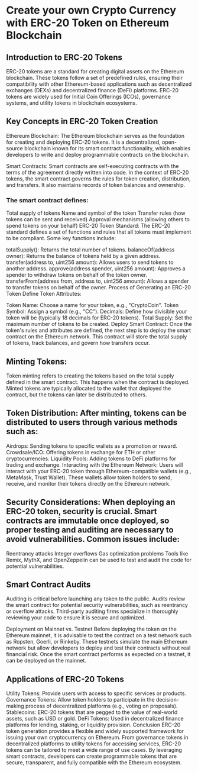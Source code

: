 # Create your own Crypto Currency with ERC-20 Token on Ethereum Blockchain

## Introduction to ERC-20 Tokens
ERC-20 tokens are a standard for creating digital assets on the Ethereum blockchain. These tokens follow a set of predefined rules, ensuring their compatibility with other Ethereum-based applications such as decentralized exchanges (DEXs) and decentralized finance (DeFi) platforms. ERC-20 tokens are widely used for Initial Coin Offerings (ICOs), governance systems, and utility tokens in blockchain ecosystems.

## Key Concepts in ERC-20 Token Creation
Ethereum Blockchain: The Ethereum blockchain serves as the foundation for creating and deploying ERC-20 tokens. It is a decentralized, open-source blockchain known for its smart contract functionality, which enables developers to write and deploy programmable contracts on the blockchain.

Smart Contracts: Smart contracts are self-executing contracts with the terms of the agreement directly written into code. In the context of ERC-20 tokens, the smart contract governs the rules for token creation, distribution, and transfers. It also maintains records of token balances and ownership.

### The smart contract defines:

Total supply of tokens
Name and symbol of the token
Transfer rules (how tokens can be sent and received)
Approval mechanisms (allowing others to spend tokens on your behalf)
ERC-20 Token Standard: The ERC-20 standard defines a set of functions and rules that all tokens must implement to be compliant. Some key functions include:

totalSupply(): Returns the total number of tokens.
balanceOf(address owner): Returns the balance of tokens held by a given address.
transfer(address to, uint256 amount): Allows users to send tokens to another address.
approve(address spender, uint256 amount): Approves a spender to withdraw tokens on behalf of the token owner.
transferFrom(address from, address to, uint256 amount): Allows a spender to transfer tokens on behalf of the owner.
Process of Generating an ERC-20 Token
Define Token Attributes:

Token Name: Choose a name for your token, e.g., "CryptoCoin".
Token Symbol: Assign a symbol (e.g., "CC").
Decimals: Define how divisible your token will be (typically 18 decimals for ERC-20 tokens).
Total Supply: Set the maximum number of tokens to be created.
Deploy Smart Contract: Once the token's rules and attributes are defined, the next step is to deploy the smart contract on the Ethereum network. This contract will store the total supply of tokens, track balances, and govern how transfers occur.

## Minting Tokens: 
Token minting refers to creating the tokens based on the total supply defined in the smart contract. This happens when the contract is deployed. Minted tokens are typically allocated to the wallet that deployed the contract, but the tokens can later be distributed to others.

## Token Distribution: After minting, tokens can be distributed to users through various methods such as:

Airdrops: Sending tokens to specific wallets as a promotion or reward.
Crowdsale/ICO: Offering tokens in exchange for ETH or other cryptocurrencies.
Liquidity Pools: Adding tokens to DeFi platforms for trading and exchange.
Interacting with the Ethereum Network: Users will interact with your ERC-20 token through Ethereum-compatible wallets (e.g., MetaMask, Trust Wallet). These wallets allow token holders to send, receive, and monitor their tokens directly on the Ethereum network.

## Security Considerations: When deploying an ERC-20 token, security is crucial. Smart contracts are immutable once deployed, so proper testing and auditing are necessary to avoid vulnerabilities. Common issues include:

Reentrancy attacks
Integer overflows
Gas optimization problems
Tools like Remix, MythX, and OpenZeppelin can be used to test and audit the code for potential vulnerabilities.

## Smart Contract Audits
Auditing is critical before launching any token to the public. Audits review the smart contract for potential security vulnerabilities, such as reentrancy or overflow attacks. Third-party auditing firms specialize in thoroughly reviewing your code to ensure it is secure and optimized.

Deployment on Mainnet vs. Testnet
Before deploying the token on the Ethereum mainnet, it is advisable to test the contract on a test network such as Ropsten, Goerli, or Rinkeby. These testnets simulate the main Ethereum network but allow developers to deploy and test their contracts without real financial risk. Once the smart contract performs as expected on a testnet, it can be deployed on the mainnet.

## Applications of ERC-20 Tokens
Utility Tokens: Provide users with access to specific services or products.
Governance Tokens: Allow token holders to participate in the decision-making process of decentralized platforms (e.g., voting on proposals).
Stablecoins: ERC-20 tokens that are pegged to the value of real-world assets, such as USD or gold.
DeFi Tokens: Used in decentralized finance platforms for lending, staking, or liquidity provision.
Conclusion
ERC-20 token generation provides a flexible and widely supported framework for issuing your own cryptocurrency on Ethereum. From governance tokens in decentralized platforms to utility tokens for accessing services, ERC-20 tokens can be tailored to meet a wide range of use cases. By leveraging smart contracts, developers can create programmable tokens that are secure, transparent, and fully compatible with the Ethereum ecosystem.
